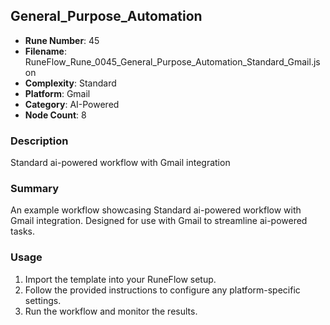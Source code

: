 ## General_Purpose_Automation

- **Rune Number**: 45
- **Filename**: RuneFlow_Rune_0045_General_Purpose_Automation_Standard_Gmail.json
- **Complexity**: Standard
- **Platform**: Gmail
- **Category**: AI-Powered
- **Node Count**: 8

### Description
Standard ai-powered workflow with Gmail integration

### Summary
An example workflow showcasing Standard ai-powered workflow with Gmail integration. Designed for use with Gmail to streamline ai-powered tasks.

### Usage
1. Import the template into your RuneFlow setup.
2. Follow the provided instructions to configure any platform-specific settings.
3. Run the workflow and monitor the results.

